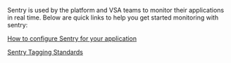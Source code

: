 
Sentry is used by the platform and VSA teams to monitor their applications in real time.  Below are quick links to help you get started monitoring with sentry:

[How to configure Sentry for your application](https://github.com/department-of-veterans-affairs/va.gov-team/blob/d0ee4cc50068f41083732455a7df86b6b5d59b67/platform/engineering/sentry-configuration.md)

[Sentry Tagging Standards](https://github.com/department-of-veterans-affairs/va.gov-team/blob/73d0e051a7606d3d4f788397d74ac6ab11c35d28/platform/engineering/sentry-tagging-standards.md)
